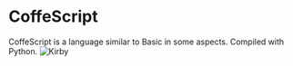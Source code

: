 ﻿# CoffeScript
CoffeScript is a language similar to Basic in some aspects. Compiled with Python.
![Kirby](https://media.tenor.com/UGFQbfdAZZ0AAAAi/kirby.gif)
